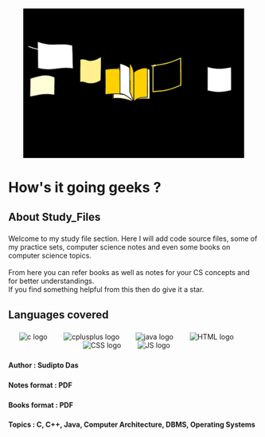 ###

<div align="center">
  <img height="300" src="https://github.com/isudiptodas/isudiptodas/blob/main/Github_Study_Files.gif"  />
</div>

###

<h1 align="left">How's it going geeks ?</h1>

###

<h2 align="left">About Study_Files</h2>

###

<p align="left">Welcome to my study file section. Here I will add code source files, some of my practice sets, computer science notes and even some books on computer science topics.<br><br>From here you can refer books as well as notes for your CS concepts and for better understandings.<br>If you find something helpful from this then do give it a star.</p>

###

<h2 align="left">Languages covered </h2>

###

<div align="center">
  <img src="https://cdn.jsdelivr.net/gh/devicons/devicon/icons/c/c-original.svg" height="40" alt="c logo"  />
  <img width="25" />
  <img src="https://sdtimes.com/wp-content/uploads/2018/03/cpppp.png" height="40" alt="cplusplus logo"  />
  <img width="25" />
  <img src="https://cdn.jsdelivr.net/gh/devicons/devicon/icons/java/java-original.svg" height="40" alt="java logo"  />
  <img width="25" />
  <img src="https://clipground.com/images/html5-png-image-10.png" height="40" alt="HTML logo"  />
  <img width="25" />
  <img src="https://www.softorks.com/Images/css.jpg" height="40" alt="CSS logo"  />
  <img width="25" />
  <img src="https://icon-library.com/images/javascript-icon-png/javascript-icon-png-23.jpg" height="40" alt="JS logo"  />
  <img width="25" />
  
  </div>

  ###

<h4 align="left">Author : Sudipto Das</h4>

###

<h4 align="left">Notes format : PDF</h4>

###

<h4 align="left">Books format : PDF</h4>

###

<h4 align="left">Topics : C, C++, Java, Computer Architecture, DBMS, Operating Systems</h4>


###
